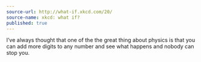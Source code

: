 ```yaml
---
source-url: http://what-if.xkcd.com/20/
source-name: xkcd: what if?
published: true
---
```


<p>I’ve always thought that one of the the great thing about physics is that you can add more digits to any number and see what happens and nobody can stop you.</p>


